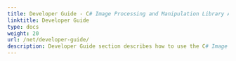 ```yaml
---
title: Developer Guide - C# Image Processing and Manipulation Library API
linktitle: Developer Guide
type: docs
weight: 20
url: /net/developer-guide/
description: Developer Guide section describes how to use the C# Image Processing Library API to manipulate, draw and work with images 
---
```



